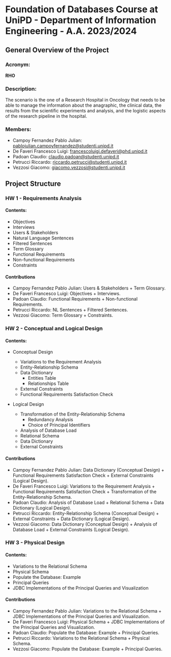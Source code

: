 # Foundation of Databases Course at UniPD - Department of Information Engineering - A.A. 2023/2024

## General Overview of the Project
 
### Acronym:
**RHO**
### Description: 
The scenario is the one of a Research Hospital in Oncology that needs to be able to manage the information about the anagraphic, the clinical data, the results from the scientific experiments and analysis, and the logistic aspects of the research pipeline in the hospital.

### Members: 
- Campoy Fernandez Pablo Julian: pablojulian.campoyfernandez@studenti.unipd.it 
- De Faveri Francesco Luigi: francescoluigi.defaveri@phd.unipd.it
- Padoan Claudio: claudio.padoan@studenti.unipd.it 
- Petrucci Riccardo: riccardo.petrucci@studenti.unipd.it 
- Vezzosi Giacomo: giacomo.vezzosi@studenti.unipd.it 
 

  
## Project Structure

### HW 1 - Requirements Analysis 

#### Contents:
- Objectives
- Interviews
- Users & Stakeholders
- Natural Language Sentences
- Filtered Sentences
- Term Glossary
- Functional Requirements
- Non-functional Requirements
- Constraints

#### Contributions
- Campoy Fernandez Pablo Julian: Users & Stakeholders + Term Glossary.
- De Faveri Francesco Luigi: Objectives + Interviews.
- Padoan Claudio: Functional Requirements + Non-functional Requirements.
- Petrucci Riccardo: NL Sentences + Filtered Sentences.
- Vezzosi Giacomo: Term Glossary + Constraints.

### HW 2 - Conceptual and Logical Design

#### Contents:
- Conceptual Design
    - Variations to the Requirement Analysis
    - Entity-Relationship Schema
    - Data Dictionary
      - Entities Table
      - Relationships Table
    - External Constraints
    - Functional Requirements Satisfaction Check

- Logical Design
    - Transformation of the Entity-Relationship Schema
      - Redundancy Analysis 
      - Choice of Principal Identifiers
    - Analysis of Database Load
    - Relational Schema
    - Data Dictionary
    - External Constraints

#### Contributions
- Campoy Fernandez Pablo Julian: Data Dictionary (Conceptual Design) + Functional Requirements Satisfaction Check + External Constraints (Logical Design).
- De Faveri Francesco Luigi: Variations to the Requirement Analysis + Functional Requirements Satisfaction Check + Transformation of the Entity-Relationship Schema.
- Padoan Claudio: Analysis of Database Load + Relational Schema + Data Dictionary (Logical Design).
- Petrucci Riccardo: Entity-Relationship Schema (Conceptual Design) + External Constraints + Data Dictionary (Logical Design).
- Vezzosi Giacomo: Data Dictionary (Conceptual Design) + Analysis of Database Load + External Constraints (Logical Design).

### HW 3 - Physical Design

#### Contents:
- Variations to the Relational Schema
- Physical Schema
- Populate the Database: Example
- Principal Queries
- JDBC Implementations of the Principal Queries and Visualization

#### Contributions
- Campoy Fernandez Pablo Julian: Variations to the Relational Schema + JDBC Implementations of the Principal Queries and Visualization.
- De Faveri Francesco Luigi: Physical Schema + JDBC Implementations of the Principal Queries and Visualization.
- Padoan Claudio: Populate the Database: Example + Principal Queries.
- Petrucci Riccardo: Variations to the Relational Schema + Physical Schema.
- Vezzosi Giacomo: Populate the Database: Example + Principal Queries.